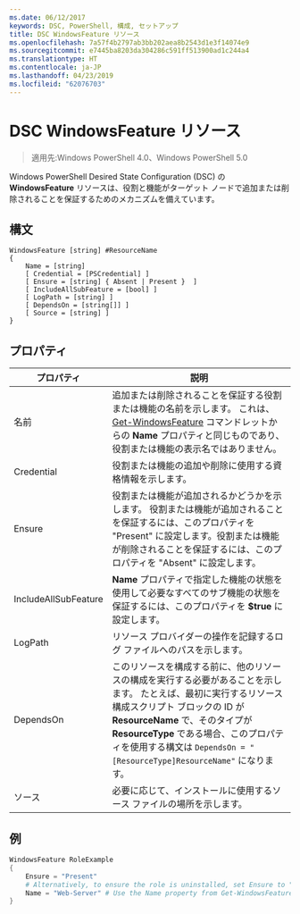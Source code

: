 ```yaml
---
ms.date: 06/12/2017
keywords: DSC, PowerShell, 構成, セットアップ
title: DSC WindowsFeature リソース
ms.openlocfilehash: 7a57f4b2797ab3bb202aea8b2543d1e3f14074e9
ms.sourcegitcommit: e7445ba8203da304286c591ff513900ad1c244a4
ms.translationtype: HT
ms.contentlocale: ja-JP
ms.lasthandoff: 04/23/2019
ms.locfileid: "62076703"
---
```

# <a name="dsc-windowsfeature-resource"></a>DSC WindowsFeature リソース

> 適用先:Windows PowerShell 4.0、Windows PowerShell 5.0

Windows PowerShell Desired State Configuration (DSC) の **WindowsFeature** リソースは、役割と機能がターゲット ノードで追加または削除されることを保証するためのメカニズムを備えています。

## <a name="syntax"></a>構文

```
WindowsFeature [string] #ResourceName
{
    Name = [string]
    [ Credential = [PSCredential] ]
    [ Ensure = [string] { Absent | Present }  ]
    [ IncludeAllSubFeature = [bool] ]
    [ LogPath = [string] ]
    [ DependsOn = [string[]] ]
    [ Source = [string] ]
}
```

## <a name="properties"></a>プロパティ

|  プロパティ  |  説明   |
|---|---|
| 名前| 追加または削除されることを保証する役割または機能の名前を示します。 これは、[Get-WindowsFeature](/powershell/module/servermanager/Get-WindowsFeature) コマンドレットからの __Name__ プロパティと同じものであり、役割または機能の表示名ではありません。|
| Credential| 役割または機能の追加や削除に使用する資格情報を示します。|
| Ensure| 役割または機能が追加されるかどうかを示します。 役割または機能が追加されることを保証するには、このプロパティを "Present" に設定します。役割または機能が削除されることを保証するには、このプロパティを "Absent" に設定します。|
| IncludeAllSubFeature| __Name__ プロパティで指定した機能の状態を使用して必要なすべてのサブ機能の状態を保証するには、このプロパティを __$true__ に設定します。|
| LogPath| リソース プロバイダーの操作を記録するログ ファイルへのパスを示します。|
| DependsOn| このリソースを構成する前に、他のリソースの構成を実行する必要があることを示します。 たとえば、最初に実行するリソース構成スクリプト ブロックの ID が __ResourceName__ で、そのタイプが __ResourceType__ である場合、このプロパティを使用する構文は `DependsOn = "[ResourceType]ResourceName"` になります。|
| ソース| 必要に応じて、インストールに使用するソース ファイルの場所を示します。|

## <a name="example"></a>例
```powershell
WindowsFeature RoleExample
{
    Ensure = "Present"
    # Alternatively, to ensure the role is uninstalled, set Ensure to "Absent"
    Name = "Web-Server" # Use the Name property from Get-WindowsFeature
}
```